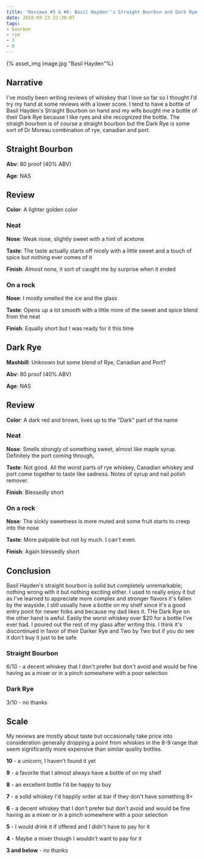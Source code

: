 ```yaml
---
title: 'Reviews #5 & #6: Basil Hayden''s Straight Bourbon and Dark Rye'
date: 2018-08-23 22:30:07
tags: 
- bourbon
- rye
- 3
- 6
---
```


{% asset_img image.jpg "Basil Hayden"%}

## Narrative
I've mostly been writing reviews of whiskey that I love so far so I thought I'd try my hand at some reviews with a lower score. I tend to have a bottle of Basil Hayden's Straight Bourbon on hand and my wife bought me a bottle of their Dark Rye because I like ryes and she recognized the bottle. The straigh bourbon is of course a straight bourbon but the Dark Rye is some sort of Dr Moreau combination of rye, canadian and port.

## Straight Bourbon

**Abv**: 80 proof (40% ABV)

**Age**: NAS

## Review

**Color**: A lighter golden color

### Neat

**Nose**: Weak nose, slightly sweet with a hint of acetone

**Taste**: The taste actually starts off nicely with a little sweet and a touch of spice but nothing ever comes of it

**Finish**: Almost none, it sort of caught me by surprise when it ended

### On a rock

**Nose**: I mostly smelled the ice and the glass

**Taste**: Opens up a lot smooth with a little more of the sweet and spice blend from the neat

**Finish**: Equally short but I was ready for it this time

## Dark Rye

**Mashbill**: Unknown but some blend of Rye, Canadian and Port?

**Abv**: 80 proof (40% ABV)

**Age**: NAS

## Review

**Color**: A dark red and brown, lives up to the "Dark" part of the name

### Neat

**Nose**: Smells strongly of something sweet, almost like maple syrup. Definitely the port coming through,

**Taste**: Not good. All the worst parts of rye whiskey, Canadian whiskey and port come together to taste like sadness. Notes of syrup and nail polish remover.

**Finish**: Blessedly short

### On a rock

**Nose**: The sickly sweetness is more muted and some fruit starts to creep into the nose

**Taste**: More palpable but not by much. I can't even.

**Finish**: Again blessedly short

## Conclusion 
Basil Hayden's straight bourbon is solid but completely unremarkable; nothing wrong with it but nothing exciting either. I used to really enjoy it but as I've learned to appreciate more complex and stronger flavors it's fallen by the wayside. I still usually have a bottle on my shelf since it's a good entry point for newer folks and because my dad likes it. THe Dark Rye on the other hand is awful. Easily the worst whiskey over $20 for a bottle I've ever had. I poured out the rest of my glass after writing this. I think it's discontinued in favor of their Darker Rye and Two by Two but if you do see it don't buy it just to be safe.

### Straight Bourbon
6/10 - a decent whiskey that I don't prefer but don't avoid and would be fine having as a mixer or in a pinch somewhere with a poor selection

### Dark Rye

3/10 -  no thanks

## Scale
My reviews are mostly about taste but occasionally take price into consideration generally dropping a point from whiskies in the 8-9 range that seem significantly more expensive than similar quality bottles.

**10** - a unicorn, I haven't found it yet

**9** - a favorite that I almost always have a bottle of on my shelf

**8** - an excellent bottle I'd be happy to buy

**7** - a solid whiskey I'd happily order at bar if they don't have something 8+

**6** - a decent whiskey that I don't prefer but don't avoid and would be fine having as a mixer or in a pinch somewhere with a poor selection

**5** - I would drink it if offered and I didn't have to pay for it

**4** - Maybe a mixer though I wouldn't want to pay for it

**3 and below** - no thanks 
